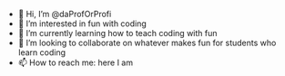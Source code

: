 - 👋 Hi, I’m @daProfOrProfi
- 👀 I’m interested in fun with coding
- 🌱 I’m currently learning how to teach coding with fun
- 💞️ I’m looking to collaborate on whatever makes fun for students who learn coding
- 📫 How to reach me: here I am

<!---
daProfOrProfi/daProfOrProfi is a ✨ special ✨ repository because its `README.md` (this file) appears on your GitHub profile.
You can click the Preview link to take a look at your changes.
--->
